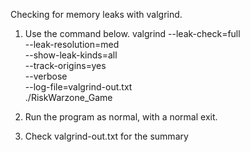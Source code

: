 Checking for memory leaks with valgrind.
1. Use the command below.
valgrind --leak-check=full \
         --leak-resolution=med \
         --show-leak-kinds=all \
         --track-origins=yes \
         --verbose \
         --log-file=valgrind-out.txt \
         ./RiskWarzone_Game

2. Run the program as normal, with a normal exit.
3. Check valgrind-out.txt for the summary